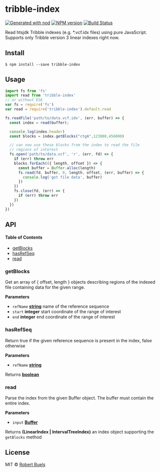 # tribble-index

[![Generated with nod](https://img.shields.io/badge/generator-nod-2196F3.svg?style=flat-square)](https://github.com/diegohaz/nod)
[![NPM version](https://img.shields.io/npm/v/tribble-index.svg?style=flat-square)](https://npmjs.org/package/tribble-index)
[![Build Status](https://img.shields.io/travis/rbuels/tribble-index/master.svg?style=flat-square)](https://travis-ci.org/rbuels/tribble-index) 

Read htsjdk Tribble indexes (e.g. \*.vcf.idx files) using pure JavaScript. Supports only Tribble version 3 linear indexes right now.

## Install

    $ npm install --save tribble-index

## Usage

```js
import fs from 'fs'
import read from 'tribble-index'
// or without ES6
var fs = require('fs')
var read = require('tribble-index').default.read

fs.readFile('path/to/data.vcf.idx', (err, buffer) => {
  const index = read(buffer);

  console.log(index.header)
  const blocks = index.getBlocks("ctgA",123000,456000)

  // can now use these blocks from the index to read the file
  // regions of interest
  fs.open('path/to/data.vcf', 'r', (err, fd) => {
    if (err) throw err
    blocks.forEach(({ length, offset }) => {
      const buffer = Buffer.alloc(length)
      fs.read(fd, buffer, 0, length, offset, (err, buffer) => {
        console.log('got file data', buffer)
      })
    })
    fs.close(fd, (err) => {
      if (err) throw err
    })
  })
})
```

## API

<!-- Generated by documentation.js. Update this documentation by updating the source code. -->

#### Table of Contents

-   [getBlocks](#getblocks)
-   [hasRefSeq](#hasrefseq)
-   [read](#read)

### getBlocks

Get an array of { offset, length } objects describing regions of the
indexed file containing data for the given range.

**Parameters**

-   `refName` **[string](https://developer.mozilla.org/docs/Web/JavaScript/Reference/Global_Objects/String)** name of the reference sequence
-   `start` **integer** start coordinate of the range of interest
-   `end` **integer** end coordinate of the range of interest

### hasRefSeq

Return true if the given reference sequence is present in the index,
false otherwise

**Parameters**

-   `refName` **[string](https://developer.mozilla.org/docs/Web/JavaScript/Reference/Global_Objects/String)** 

Returns **[boolean](https://developer.mozilla.org/docs/Web/JavaScript/Reference/Global_Objects/Boolean)** 

### read

Parse the index from the given Buffer object. The buffer must contain
the entire index.

**Parameters**

-   `input` **[Buffer](https://nodejs.org/api/buffer.html)** 

Returns **(LinearIndex | IntervalTreeIndex)** an index object supporting the `getBlocks` method

## License

MIT © [Robert Buels](https://github.com/rbuels)
